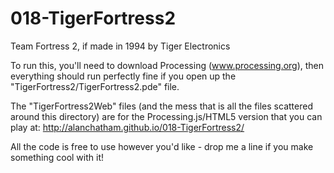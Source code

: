 018-TigerFortress2
==================

Team Fortress 2, if made in 1994 by Tiger Electronics

To run this, you'll need to download Processing (www.processing.org), 
then everything should run perfectly fine if you open up the 
"TigerFortress2/TigerFortress2.pde" file.

The "TigerFortress2Web" files (and the mess that is all the files
scattered around this directory) are for the Processing.js/HTML5
version that you can play at:
http://alanchatham.github.io/018-TigerFortress2/

All the code is free to use however you'd like - drop me a line
if you make something cool with it!

